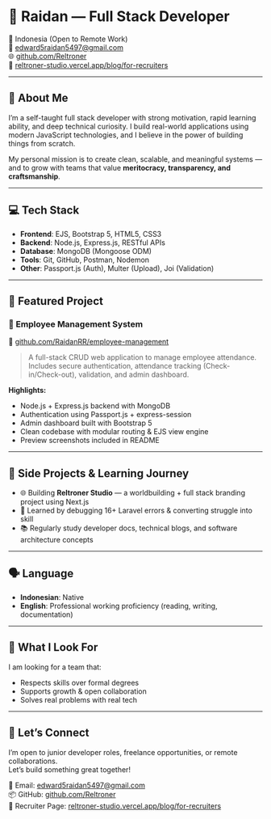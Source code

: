 # 💼 Raidan — Full Stack Developer

📍 Indonesia (Open to Remote Work)  
📧 edward5raidan5497@gmail.com  
🌐 [github.com/Reltroner](https://github.com/Reltroner)  
🔗 [reltroner-studio.vercel.app/blog/for-recruiters](https://reltroner-studio.vercel.app/blog/for-recruiters)

---

## 🧠 About Me

I’m a self-taught full stack developer with strong motivation, rapid learning ability, and deep technical curiosity. I build real-world applications using modern JavaScript technologies, and I believe in the power of building things from scratch.

My personal mission is to create clean, scalable, and meaningful systems — and to grow with teams that value **meritocracy, transparency, and craftsmanship**.

---

## 💻 Tech Stack

- **Frontend**: EJS, Bootstrap 5, HTML5, CSS3
- **Backend**: Node.js, Express.js, RESTful APIs
- **Database**: MongoDB (Mongoose ODM)
- **Tools**: Git, GitHub, Postman, Nodemon
- **Other**: Passport.js (Auth), Multer (Upload), Joi (Validation)

---

## 🚀 Featured Project

### 🔷 Employee Management System  
📌 [github.com/RaidanRR/employee-management](https://github.com/RaidanRR/employee-management)

> A full-stack CRUD web application to manage employee attendance. Includes secure authentication, attendance tracking (Check-in/Check-out), validation, and admin dashboard.

**Highlights:**
- Node.js + Express.js backend with MongoDB
- Authentication using Passport.js + express-session
- Admin dashboard built with Bootstrap 5
- Clean codebase with modular routing & EJS view engine
- Preview screenshots included in README

---

## 🧩 Side Projects & Learning Journey

- 🌐 Building **Reltroner Studio** — a worldbuilding + full stack branding project using Next.js
- 🧠 Learned by debugging 16+ Laravel errors & converting struggle into skill
- 📚 Regularly study developer docs, technical blogs, and software architecture concepts

---

## 🗣️ Language

- **Indonesian**: Native  
- **English**: Professional working proficiency (reading, writing, documentation)

---

## 🧭 What I Look For

I am looking for a team that:
- Respects skills over formal degrees
- Supports growth & open collaboration
- Solves real problems with real tech

---

## 🔗 Let’s Connect

I’m open to junior developer roles, freelance opportunities, or remote collaborations.  
Let’s build something great together!

📧 Email: edward5raidan5497@gmail.com  
📦 GitHub: [github.com/Reltroner](https://github.com/Reltroner)  
🧭 Recruiter Page: [reltroner-studio.vercel.app/blog/for-recruiters](https://reltroner-studio.vercel.app/blog/for-recruiters)
